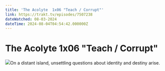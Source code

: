 ```yaml
---
title: 'The Acolyte  1x06 "Teach / Corrupt"' 
link: https://trakt.tv/episodes/7507238
dateWatched: 08-03-2024
dateTime: 2024-08-04T04:54:42.000000Z
---
```

# The Acolyte  1x06 "Teach / Corrupt"

![](https://walter-r2.trakt.tv/images/episodes/007/507/238/screenshots/thumb/35deb0816a.jpg)On a distant island, unsettling questions about identity and destiny arise.